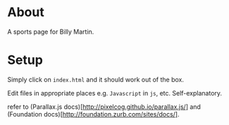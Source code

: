 # About

A sports page for Billy Martin.

# Setup

Simply click on `index.html` and it should work out of the box.

Edit files in appropriate places e.g. `Javascript` in `js`, etc. Self-explanatory.

refer to (Parallax.js docs)[http://pixelcog.github.io/parallax.js/] and (Foundation docs)[http://foundation.zurb.com/sites/docs/].
